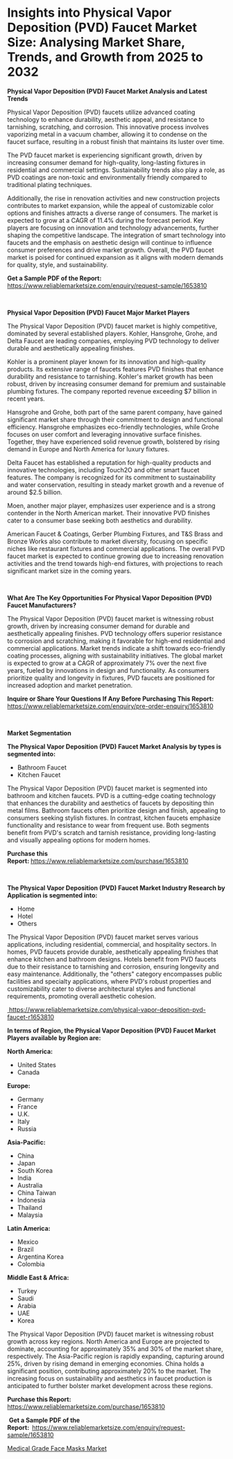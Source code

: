 <p><h1>Insights into Physical Vapor Deposition (PVD) Faucet Market Size: Analysing Market Share, Trends, and Growth from 2025 to 2032</h1></p><p><strong>Physical Vapor Deposition (PVD) Faucet Market Analysis and Latest Trends</strong></p>
<p><p>Physical Vapor Deposition (PVD) faucets utilize advanced coating technology to enhance durability, aesthetic appeal, and resistance to tarnishing, scratching, and corrosion. This innovative process involves vaporizing metal in a vacuum chamber, allowing it to condense on the faucet surface, resulting in a robust finish that maintains its luster over time. </p><p>The PVD faucet market is experiencing significant growth, driven by increasing consumer demand for high-quality, long-lasting fixtures in residential and commercial settings. Sustainability trends also play a role, as PVD coatings are non-toxic and environmentally friendly compared to traditional plating techniques. </p><p>Additionally, the rise in renovation activities and new construction projects contributes to market expansion, while the appeal of customizable color options and finishes attracts a diverse range of consumers. The market is expected to grow at a CAGR of 11.4% during the forecast period. Key players are focusing on innovation and technology advancements, further shaping the competitive landscape. The integration of smart technology into faucets and the emphasis on aesthetic design will continue to influence consumer preferences and drive market growth. Overall, the PVD faucet market is poised for continued expansion as it aligns with modern demands for quality, style, and sustainability.</p></p>
<p><strong>Get a Sample PDF of the Report:&nbsp;</strong> <a href="https://www.reliablemarketsize.com/enquiry/request-sample/1653810?utm_campaign=2407&utm_medium=2&utm_source=Github&utm_content=ia&utm_term=09022025&utm_id=physical-vapor-deposition-pvd-faucet">https://www.reliablemarketsize.com/enquiry/request-sample/1653810</a></p>
<p>&nbsp;</p>
<p><strong>Physical Vapor Deposition (PVD) Faucet Major Market Players</strong></p>
<p><p>The Physical Vapor Deposition (PVD) faucet market is highly competitive, dominated by several established players. Kohler, Hansgrohe, Grohe, and Delta Faucet are leading companies, employing PVD technology to deliver durable and aesthetically appealing finishes. </p><p>Kohler is a prominent player known for its innovation and high-quality products. Its extensive range of faucets features PVD finishes that enhance durability and resistance to tarnishing. Kohler's market growth has been robust, driven by increasing consumer demand for premium and sustainable plumbing fixtures. The company reported revenue exceeding $7 billion in recent years.</p><p>Hansgrohe and Grohe, both part of the same parent company, have gained significant market share through their commitment to design and functional efficiency. Hansgrohe emphasizes eco-friendly technologies, while Grohe focuses on user comfort and leveraging innovative surface finishes. Together, they have experienced solid revenue growth, bolstered by rising demand in Europe and North America for luxury fixtures.</p><p>Delta Faucet has established a reputation for high-quality products and innovative technologies, including Touch2O and other smart faucet features. The company is recognized for its commitment to sustainability and water conservation, resulting in steady market growth and a revenue of around $2.5 billion.</p><p>Moen, another major player, emphasizes user experience and is a strong contender in the North American market. Their innovative PVD finishes cater to a consumer base seeking both aesthetics and durability.</p><p>American Faucet & Coatings, Gerber Plumbing Fixtures, and T&S Brass and Bronze Works also contribute to market diversity, focusing on specific niches like restaurant fixtures and commercial applications. The overall PVD faucet market is expected to continue growing due to increasing renovation activities and the trend towards high-end fixtures, with projections to reach significant market size in the coming years.</p></p>
<p>&nbsp;</p>
<p><strong>What Are The Key Opportunities For Physical Vapor Deposition (PVD) Faucet Manufacturers?</strong></p>
<p><p>The Physical Vapor Deposition (PVD) faucet market is witnessing robust growth, driven by increasing consumer demand for durable and aesthetically appealing finishes. PVD technology offers superior resistance to corrosion and scratching, making it favorable for high-end residential and commercial applications. Market trends indicate a shift towards eco-friendly coating processes, aligning with sustainability initiatives. The global market is expected to grow at a CAGR of approximately 7% over the next five years, fueled by innovations in design and functionality. As consumers prioritize quality and longevity in fixtures, PVD faucets are positioned for increased adoption and market penetration.</p></p>
<p><strong>Inquire or Share Your Questions If Any Before Purchasing This Report:</strong> <a href="https://www.reliablemarketsize.com/enquiry/pre-order-enquiry/1653810?utm_campaign=2407&utm_medium=2&utm_source=Github&utm_content=ia&utm_term=09022025&utm_id=physical-vapor-deposition-pvd-faucet">https://www.reliablemarketsize.com/enquiry/pre-order-enquiry/1653810</a></p>
<p>&nbsp;</p>
<p><strong>Market Segmentation</strong></p>
<p><strong>The Physical Vapor Deposition (PVD) Faucet Market Analysis by types is segmented into:</strong></p>
<p><ul><li>Bathroom Faucet</li><li>Kitchen Faucet</li></ul></p>
<p><p>The Physical Vapor Deposition (PVD) faucet market is segmented into bathroom and kitchen faucets. PVD is a cutting-edge coating technology that enhances the durability and aesthetics of faucets by depositing thin metal films. Bathroom faucets often prioritize design and finish, appealing to consumers seeking stylish fixtures. In contrast, kitchen faucets emphasize functionality and resistance to wear from frequent use. Both segments benefit from PVD's scratch and tarnish resistance, providing long-lasting and visually appealing options for modern homes.</p></p>
<p><strong>Purchase this Report:&nbsp;</strong><a href="https://www.reliablemarketsize.com/purchase/1653810?utm_campaign=2407&utm_medium=2&utm_source=Github&utm_content=ia&utm_term=09022025&utm_id=physical-vapor-deposition-pvd-faucet">https://www.reliablemarketsize.com/purchase/1653810</a></p>
<p>&nbsp;</p>
<p><strong>The Physical Vapor Deposition (PVD) Faucet Market Industry Research by Application is segmented into:</strong></p>
<p><ul><li>Home</li><li>Hotel</li><li>Others</li></ul></p>
<p><p>The Physical Vapor Deposition (PVD) faucet market serves various applications, including residential, commercial, and hospitality sectors. In homes, PVD faucets provide durable, aesthetically appealing finishes that enhance kitchen and bathroom designs. Hotels benefit from PVD faucets due to their resistance to tarnishing and corrosion, ensuring longevity and easy maintenance. Additionally, the "others" category encompasses public facilities and specialty applications, where PVD's robust properties and customizability cater to diverse architectural styles and functional requirements, promoting overall aesthetic cohesion.</p></p>
<p><a href="https://www.reliablemarketsize.com/physical-vapor-deposition-pvd-faucet-r1653810?utm_campaign=2407&utm_medium=2&utm_source=Github&utm_content=ia&utm_term=09022025&utm_id=physical-vapor-deposition-pvd-faucet">&nbsp;https://www.reliablemarketsize.com/physical-vapor-deposition-pvd-faucet-r1653810</a></p>
<p><strong>In terms of Region, the Physical Vapor Deposition (PVD) Faucet Market Players available by Region are:</strong></p>
<p>
    <p> <strong> North America: </strong>
        <ul>
            <li>United States</li>
            <li>Canada</li>
        </ul>
        </p> 
    <p> <strong> Europe: </strong>
        <ul>
            <li>Germany</li>
            <li>France</li>
            <li>U.K.</li>
            <li>Italy</li>
            <li>Russia</li>
        </ul>
        </p> 
    <p> <strong> Asia-Pacific: </strong>
        <ul>
            <li>China</li>
            <li>Japan</li>
            <li>South Korea</li>
            <li>India</li>
            <li>Australia</li>
            <li>China Taiwan</li>
            <li>Indonesia</li>
            <li>Thailand</li>
            <li>Malaysia</li>
        </ul>
        </p> 
    <p> <strong> Latin America: </strong>
        <ul>
            <li>Mexico</li>
            <li>Brazil</li>
            <li>Argentina Korea</li>
            <li>Colombia</li>
        </ul>
        </p> 
    <p> <strong> Middle East & Africa: </strong>
        <ul>
            <li>Turkey</li>
            <li>Saudi</li>
            <li>Arabia</li>
            <li>UAE</li>
            <li>Korea</li>
        </ul>
    </p>
    </p>
<p><p>The Physical Vapor Deposition (PVD) faucet market is witnessing robust growth across key regions. North America and Europe are projected to dominate, accounting for approximately 35% and 30% of the market share, respectively. The Asia-Pacific region is rapidly expanding, capturing around 25%, driven by rising demand in emerging economies. China holds a significant position, contributing approximately 20% to the market. The increasing focus on sustainability and aesthetics in faucet production is anticipated to further bolster market development across these regions.</p></p>
<p><strong>Purchase this Report: </strong><a href="https://www.reliablemarketsize.com/purchase/1653810?utm_campaign=2407&utm_medium=2&utm_source=Github&utm_content=ia&utm_term=09022025&utm_id=physical-vapor-deposition-pvd-faucet">https://www.reliablemarketsize.com/purchase/1653810</a></p>
<p>&nbsp;<strong>Get a Sample PDF of the Report:&nbsp;&nbsp;</strong><a href="https://www.reliablemarketsize.com/enquiry/request-sample/1653810?utm_campaign=2407&utm_medium=2&utm_source=Github&utm_content=ia&utm_term=09022025&utm_id=physical-vapor-deposition-pvd-faucet">https://www.reliablemarketsize.com/enquiry/request-sample/1653810</a></p>
<p><strong></strong></p>
<p><p><a href="https://github.com/bogganbillie6969/Market-Research-Report-List-1/blob/main/medical-grade-face-masks-market.md?utm_campaign=2407&utm_medium=2&utm_source=Github&utm_content=ia&utm_term=09022025&utm_id=physical-vapor-deposition-pvd-faucet">Medical Grade Face Masks Market</a></p></p>
